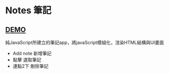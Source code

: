 # Notes 筆記

## [DEMO](https://pepe1113.github.io/notes)
純JavaScript所建立的筆記app，將javaScript模組化，渲染HTML結構與UI畫面

- Add note 新增筆記
- 點擊 選取筆記
- 連點2下 刪除筆記
